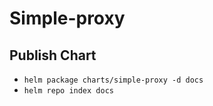 # Simple-proxy

## Publish Chart
- `helm package charts/simple-proxy -d docs`
- `helm repo index docs`

